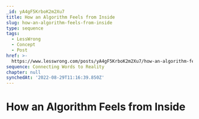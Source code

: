 ```yaml
---
_id: yA4gF5KrboK2m2Xu7
title: How an Algorithm Feels from Inside
slug: how-an-algorithm-feels-from-inside
type: sequence
tags:
  - LessWrong
  - Concept
  - Post
href: >-
  https://www.lesswrong.com/posts/yA4gF5KrboK2m2Xu7/how-an-algorithm-feels-from-inside
sequence: Connecting Words to Reality
chapter: null
synchedAt: '2022-08-29T11:16:39.850Z'
---
```

# How an Algorithm Feels from Inside

